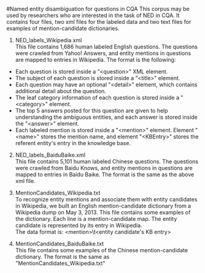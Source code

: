 #Named entity disambiguation for questions in CQA
This corpus may be used by researchers who are interested in the task of NED in CQA.
It contains four files, two xml files for the labeled data and
two text files for examples of mention-candidate dictionaries.</br>

1. NED_labels_Wikipedia.xml</br>
This file contains 1,686 human labeled English questions. The questions were crawled from Yahoo! Answers,
and entity mentions in questions are mapped to entries in Wikipedia. The format is the
following:</br>
  - Each question is stored inside a "\<question\>" XML element.</br>
  - The subject of each question is stored inside a "\<title\>" element.</br>
  - Each question may have an optional "\<detail\>" element, which contains additional detail about the question.<br>
  - The leaf category information of each question is stored inside a "\<category\>" element.</br>
  - The top 5 answers posted for this question are given to help understanding the ambiguous entities,
  and each answer is stored inside the "\<answer\>" element.</br>
  - Each labeled mention is stored inside a "\<mention\>" element. Element "\<name\>" stores the mention name,
  and element "\<KBEntry\>" stores the referent entity's entry in the knowledge base.</br>

2. NED_labels_BaiduBaike.xml</br>
This file contains 5,101 human labeled Chinese questions. The questions were crawled from Baidu Knows,
and entity mentions in questions are mapped to entries in Baidu Baike. The format is the same as the above xml file.</br>

3. MentionCandidates_Wikipedia.txt</br>
To recognize entity mentions and associate them with entity candidates in Wikipedia, we built an English mention-candidate
dictionary from a Wikipedia dump on May 3, 2013. This file contains some examples of the dictionary.
Each line is a mention-candidate map. The entity candidate is represented by its entry in Wikipedia.</br>
The data format is: \<mention\>\t\<entity candidate's KB entry\>

4. MentionCandidates_BaiduBaike.txt</br>
This file contains some examples of the Chinese mention-candidate dictionary. The format is the same as "MentionCandidates_Wikipedia.txt"
